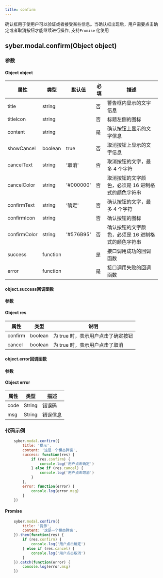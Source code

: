 ```yaml
---
title: confirm
---
```


确认框用于使用户可以验证或者接受某些信息。当确认框出现后，用户需要点击确定或者取消按钮才能继续进行操作, 支持`Promise` 化使用


## syber.modal.confirm(Object object)
### 参数
#### Object object
| 属性     | 类型   | 默认值  |  必填 | 描述                         |
| ---------- | ------- | -------- | -------------- | ---------------------------- |
| title | string |  | 否 | 警告框内显示的文字信息 |
| titleIcon | string |       | 否 | 标题左侧的图标 |
| content | string |  | 是 | 确认按钮上显示的文字信息 |
| showCancel | boolean | true | 否 | 取消按钮上显示的文字信息 |
| cancelText | string  | '取消' | 否 | 取消按钮的文字，最多 4 个字符 |
| cancelColor | string | '#000000' | 否 | 取消按钮的文字颜色，必须是 16 进制格式的颜色字符串 |
| confirmText | string | '确定' | 否 | 确认按钮的文字，最多 4 个字符 |
| confirmIcon | string |       | 否 | 确认按钮的图标 |
| confirmColor | string| '#576B95'  | 否 | 确认按钮的文字颜色，必须是 16 进制格式的颜色字符串 |
| success | function |  |  是     | 接口调用成功的回调函数      |
| error   | function |  |  是     | 接口调用失败的回调函数      |

#### object.success回调函数
#### 参数
#### Object res
| 属性     | 类型    | 说明 |
| ---------- | ------- | -------- | 
| confirm | boolean  | 为 true 时，表示用户点击了确定按钮 |
| cancel | boolean  | 为 true 时，表示用户点击了取消  |

#### object.error回调函数
#### 参数
#### Object error
| 属性 | 类型  | 描述 |
| -- | -- | -- |
| code | String | 错误码 |
| msg | String  | 错误信息 |


### 代码示例
```javascript
    syber.modal.confirm({
        title: '提示',
        content: '这是一个模态弹窗',
        success: function(res) {
            if (res.confirm) {
                console.log('用户点击确定')
            } else if (res.cancel) {
                console.log('用户点击取消')
            }
        },
        error: function(error) {
            console.log(error.msg)
        }
    })
```

#### Promise
```javascript
    syber.modal.confirm({
        title: '提示',
        content: '这是一个模态弹窗',
    }).then(function(res) {
        if (res.confirm) {
            console.log('用户点击确定')
        } else if (res.cancel) {
            console.log('用户点击取消')
        }
    }).catch(function(error) {
        console.log(error.msg)
    })
```